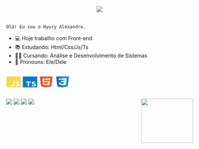<div align="center">
    <img align="center" src="https://www.freepnglogos.com/uploads/welcome-png/welcome-vdperre-sports-regions-15.png" width="600">
  </a>
</div>

<br>

    Olá! Eu sou o Hyury Alexandre.

 - 💻 Hoje trabalho com Front-end
 - 📚 Estudando: Html/Css/Js/Ts
 - 👨‍🎓 Cursando: Análise e Desenvolvimento de Sistemas
 - 👨 Pronouns: Ele/Dele

<div style="display: inline_block"><br>
  <img align="center" alt="Rafa-Js" height="30" width="40" src="https://raw.githubusercontent.com/devicons/devicon/master/icons/javascript/javascript-plain.svg">
  <img align="center" alt="Rafa-Ts" height="30" width="40" src="https://raw.githubusercontent.com/devicons/devicon/master/icons/typescript/typescript-plain.svg">
  <img align="center" alt="Rafa-HTML" height="30" width="40" src="https://raw.githubusercontent.com/devicons/devicon/master/icons/html5/html5-original.svg">
  <img align="center" alt="Rafa-CSS" height="30" width="40" src="https://raw.githubusercontent.com/devicons/devicon/master/icons/css3/css3-original.svg">
   
</div>

  ##
 
<div> 
  <a href="https://www.instagram.com/hyuryx/" target="_blank"><img src="https://img.shields.io/badge/-Instagram-%23E4405F?style=for-the-badge&logo=instagram&logoColor=white" target="_blank"></a>
  <a href="https://discord.gg/YD8atG8u" target="_blank"><img src="https://img.shields.io/badge/Discord-7289DA?style=for-the-badge&logo=discord&logoColor=white" target="_blank"></a> 
  <a href = "mailto:hyuryoficial@gmail.com"><img src="https://img.shields.io/badge/-Gmail-%23333?style=for-the-badge&logo=gmail&logoColor=white" target="_blank"></a>
  <a href="https://www.linkedin.com/in/hyury-alexandre-8a6a06117/" target="_blank"><img src="https://img.shields.io/badge/-LinkedIn-%230077B5?style=for-the-badge&logo=linkedin&logoColor=white" target="_blank"></a>
  <img align= "right" src="https://media.discordapp.net/attachments/1124458877153460485/1124462327325003876/Gift_Hyury.gif" width="140" height="120px"> 
</div>

